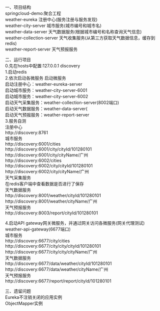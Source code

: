 一、项目结构   
springcloud-demo:聚合工程   
    weather-eureka  注册中心(服务注册与服务发现)    
    weather-city-server  城市服务(城市编号和城市名)   
    weather-data-server  天气数据服务(根据城市编号和名称查询天气信息)   
    weather-collection-server  天气收集服务(从第三方获取天气数据信息，缓存到redis)    
    weather-report-server  天气预报服务  
    
二、运行项目    
0.先在hosts中配置:127.0.0.1 discovery   
1.启动redis   
2.依次启动各微服务
启动微服务  
启动注册中心：weather-eureka-server  
启动城市服务：weather-city-server-6001    
启动城市服务：weather-city-server-6002  
启动天气采集服务：weather-collection-server(8002端口)  
启动天气数据服务：weather-data-server(      
启动天气预报服务：weather-report-server  
3.服务自测  
注册中心  
    http://discovery:8761  
城市服务  
    http://discovery:6001/cities  
    http://discovery:6001/city/cityId/101280101   
    http://discovery:6001/city/cityName/广州  
    http://discovery:6002/cities  
    http://discovery:6002/city/cityId/101280101   
    http://discovery:6002/city/cityName/广州  
天气采集服务  
    在redis客户端中查看数据是否进行了保存  
天气数据服务  
    http://discovery:8001/weather/cityId/101280101  
    http://discovery:8001/weather/cityName/广州  
天气预报服务  
    http://discovery:8003/report/cityId/101280101    

4.启动API gateway网关微服务，并通过网关访问各微服务(网关代理测试)  
    weather-api-gateway(6677端口)  
城市服务  
    http://discovery:6677/city/cities  
    http://discovery:6677/city/city/cityId/101280101  
    http://discovery:6677/city/city/cityName/广州    
天气数据服务  
    http://discovery:6677/data/weather/cityId/101280101    
    http://discovery:6677/data/weather/cityName/广州  
天气预报服务  
    http://discovery:6677/report/report/cityId/101280101    
       
三、遗留问题  
Eureka不注销关闭的应用实例  
ObjectMapper实例  
    
